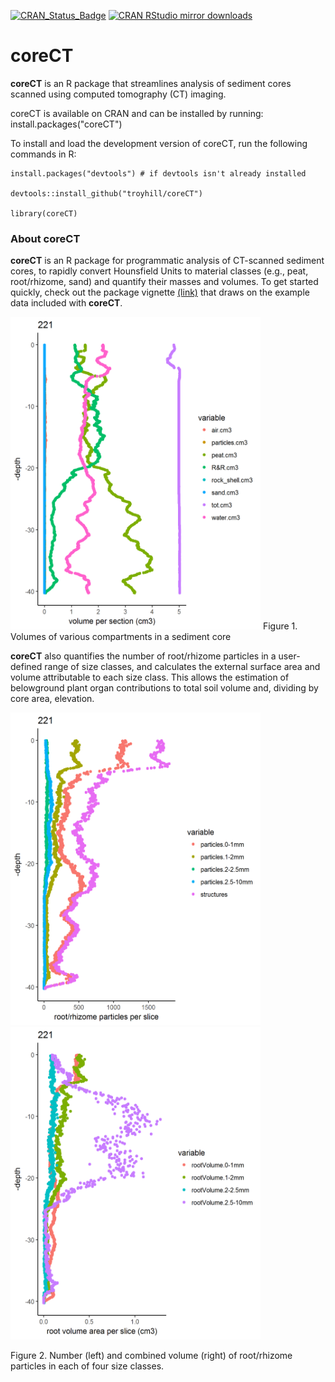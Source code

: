 [![CRAN_Status_Badge](http://www.r-pkg.org/badges/version/coreCT)](https://cran.r-project.org/package=coreCT)
[![CRAN RStudio mirror downloads](http://cranlogs.r-pkg.org/badges/coreCT)](https://cran.r-project.org/package=coreCT)



# coreCT

**coreCT** is an R package that streamlines analysis of sediment cores scanned using computed tomography (CT) imaging. 


coreCT is available on CRAN and can be installed by running:
    install.packages("coreCT") 
    

To install and load the development version of coreCT, run the following commands in R:

    install.packages("devtools") # if devtools isn't already installed

    devtools::install_github("troyhill/coreCT")

    library(coreCT)


### About coreCT

**coreCT** is an R package for programmatic analysis of CT-scanned sediment cores, to rapidly convert Hounsfield Units to material classes (e.g., peat, root/rhizome, sand) and quantify their masses and volumes. To get started quickly, check out the package vignette [(link)](https://github.com/troyhill/coreCT/blob/master/vignettes/Using_coreCT.Rmd "vignette: Using coreCT") that draws on the example data included with **coreCT**. 

<img src="https://raw.githubusercontent.com/troyhill/images/master/221_20160607_Vol.png" width="400" height="500" />
Figure 1. Volumes of various compartments in a sediment core

**coreCT** also quantifies the number of root/rhizome particles in a user-defined range of size classes, and calculates the external surface area and volume attributable to each size class. This allows the estimation of belowground plant organ contributions to total soil volume and, dividing by core area, elevation.


<img src="https://raw.githubusercontent.com/troyhill/images/master/221_20160607_Particles.png" width="400" height="500" /> <img src="https://raw.githubusercontent.com/troyhill/images/master/221_20160607_rootVol.png" width="400" height="500" />


Figure 2. Number (left) and combined volume (right) of root/rhizome particles in each of four size classes.
